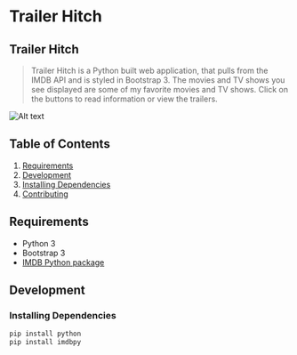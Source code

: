 # Trailer Hitch #

## Trailer Hitch ##
> Trailer Hitch is a Python built web application, that pulls from the IMDB API and is styled in Bootstrap 3. The movies and TV shows you see displayed are some of my favorite movies and TV shows. Click on the buttons to read information or view the trailers.

![Alt text](http://media.tumblr.com/b2a1f4b7b8e616961b24ef7c5c658407/tumblr_inline_mhiv4xtlBG1qz4rgp.gif)

## Table of Contents ##
1. [Requirements](#requirements)
1. [Development](#development)
  1. [Installing Dependencies](#installing-dependencies)
1. [Contributing](CONTRIBUTING.MD)

## Requirements
- Python 3
- Bootstrap 3
- [IMDB Python package](http://imdbpy.sourceforge.net/)

## Development
### Installing Dependencies
```sh
pip install python
pip install imdbpy
```

